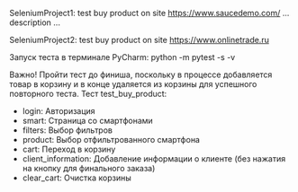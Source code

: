 SeleniumProject1: test buy product on site https://www.saucedemo.com/ 
... description ...

SeleniumProject2: test buy product on site https://www.onlinetrade.ru

Запуск теста в терминале PyCharm: python -m pytest -s -v

Важно! Пройти тест до финиша, поскольку в процессе добавляется товар в корзину и в конце удаляется из корзины для успешного повторного теста.
Тест test_buy_product: 
-  login: Авторизация
-  smart: Страница со смартфонами
-  filters: Выбор фильтров
-  product: Выбор отфильтрованного смартфона
-  cart: Переход в корзину
-  client_information: Добавление информации о клиенте (без нажатия на кнопку для финального заказа)
-  clear_cart: Очистка корзины
